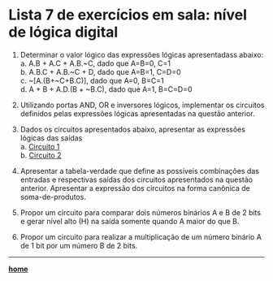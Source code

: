 # Lista 7 de exercícios em sala: nível de lógica digital 

1. Determinar o valor lógico das expressões lógicas apresentadass abaixo:  
a. A.B + A.C + A.B.~C, dado que A=B=0, C=1   
b. A.B.C + A.B.~C + D, dado que A=B=1, C=D=0  
c. ~[A.(B+~C+B.C)], dado que A=0, B=C=1  
d. A + B + A.D.(B + ~B.C), dado que A=1, B=C=D=0  

2. Utilizando portas AND, OR e inversores lógicos, implementar os circuitos definidos pelas expressões lógicas apresentadas na questão anterior.  

3. Dados os circuitos apresentados abaixo, apresentar as expressões lógicas das saídas  
a. [Circuito 1](https://github.com/claytonjasilva/claytonjasilva.github.io/blob/main/arq_aulas/circuito1.jpg)  
b. [Circuito 2](https://github.com/claytonjasilva/claytonjasilva.github.io/blob/main/arq_aulas/circuito2.jpg)  

4. Apresentar a tabela-verdade que define as possíveis combinações das entradas e respectivas saídas dos circuitos apresentados na questão anterior.
Apresentar a expressão dos circuitos na forma canônica de soma-de-produtos.

5. Propor um circuito para comparar dois números binários A e B de 2 bits e gerar nível alto (H) na saída somente quando A maior do que B.

6. Propor um circuito para realizar a multiplicação de um número binário A de 1 bit por um número B de 2 bits.

___
**[home](https://github.com/claytonjasilva/claytonjasilva.github.io/blob/main/arq_aulas.md)**  
